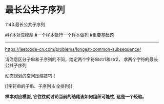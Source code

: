 # 最长公共子序列

1143.最长公共子序列

#样本对应模型 
#一个样本做行一个样本做列 
#重要基础题 

---
https://leetcode-cn.com/problems/longest-common-subsequence/

请注意区分子串和子序列的不同，给定两个字符串str1和str2，
求两个字符的最长公共子序列

动态规划的空间压缩技巧！

[[字符串的子串、子序列 & 全排列]]


**样本对应模型, 它往往就讨论当前的结尾该如何组织可能性, 这是一个经验。**